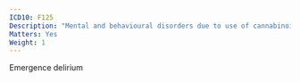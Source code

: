 ```yaml
---
ICD10: F125
Description: "Mental and behavioural disorders due to use of cannabinoids: Psychotic disorder"
Matters: Yes
Weight: 1
---
```

Emergence delirium
